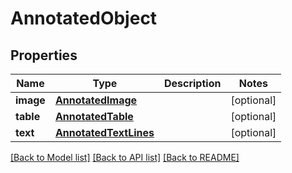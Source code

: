 # AnnotatedObject

## Properties
Name | Type | Description | Notes
------------ | ------------- | ------------- | -------------
**image** | [**AnnotatedImage**](AnnotatedImage.md) |  | [optional] 
**table** | [**AnnotatedTable**](AnnotatedTable.md) |  | [optional] 
**text** | [**AnnotatedTextLines**](AnnotatedTextLines.md) |  | [optional] 

[[Back to Model list]](../README.md#documentation-for-models) [[Back to API list]](../README.md#documentation-for-api-endpoints) [[Back to README]](../README.md)


